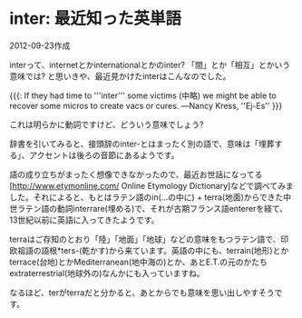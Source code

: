 # inter: 最近知った英単語

2012-09-23作成

interって、internetとかinternationalとかのinter? 「間」とか「相互」とかいう意味では? と思いきや、最近見かけたinterはこんなのでした。

{{{:
If they had time to '''inter''' some victims (中略) we might be able to recover some micros to create vacs or cures.
―Nancy Kress, ''Ej-Es''
}}}

これは明らかに動詞ですけど、どういう意味でしょう?

辞書を引いてみると、接頭辞のinter-とはまったく別の語で、意味は「埋葬する」、アクセントは後ろの音節にあるようです。

語の成り立ちがまったく想像できなかったので、最近お世話になってる[http://www.etymonline.com/ Online Etymology Dictionary]などで調べてみました。それによると、もとはラテン語のin(…の中に) + terra(地面)からできた中世ラテン語の動詞interrare(埋める)で、それが古期フランス語entererを経て、13世紀以前に英語に入ってきたようです。

terraはご存知のとおり「陸」「地面」「地球」などの意味をもつラテン語で、印欧祖語の語根*ters-(乾かす)から来ています。英語の中にも、terrain(地形)とかterrace(台地)とかMediterranean(地中海の)とか、あとE.T.の元のかたちextraterrestrial(地球外の)なんかにも入っていますね。

なるほど、terがterraだと分かると、あとからでも意味を思い出しやすそうです。
